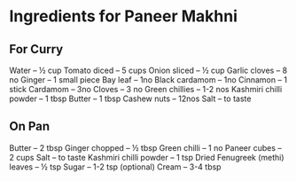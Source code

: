 #  Ingredients for Paneer Makhni 

## For Curry 


Water – ½ cup
Tomato diced – 5 cups
Onion sliced – ½ cup
Garlic cloves – 8 no
Ginger – 1 small piece
Bay leaf – 1no
Black cardamom – 1no
Cinnamon – 1 stick
Cardamom – 3no
Cloves – 3 no
Green chillies – 1-2 nos
Kashmiri chilli powder – 1 tbsp
Butter – 1 tbsp
Cashew nuts – 12nos
Salt – to taste

## On Pan


Butter – 2 tbsp
Ginger chopped – ½ tbsp
Green chilli – 1 no
Paneer cubes – 2 cups
Salt – to taste
Kashmiri chilli powder – 1 tsp
Dried Fenugreek (methi) leaves – ½ tsp
Sugar – 1-2 tsp (optional)
Cream – 3-4 tbsp




